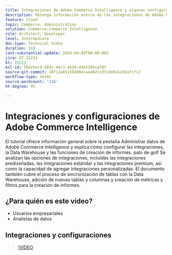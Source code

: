 ```yaml
---
title: Integraciones de Adobe Commerce Intelligence y algunas configuraciones básicas
description: Obtenga información acerca de las integraciones de Adobe Commerce Intelligence y algunas configuraciones que ayudan a crear informes y paneles
feature: Cloud
topic: Commerce, Administration
solution: Commerce,Commerce Intelligence
role: Architect, Developer
level: Intermediate
doc-type: Technical Video
duration: 518
last-substantial-update: 2024-04-03T00:00:00Z
jira: KT-15213
kt: 15213
exl-id: 56ee5ec9-803c-4ec3-a620-d4e5185ca707
source-git-commit: 18f12a651192084caaa02ccd7cdeba1e3bafcfc2
workflow-type: tm+mt
source-wordcount: '116'
ht-degree: 0%

---
```


# Integraciones y configuraciones de Adobe Commerce Intelligence

El tutorial ofrece información general sobre la pestaña Administrar datos de Adobe Commerce Intelligence y explica cómo configurar las integraciones, la Data Warehouse y las funciones de creación de informes.
palo de golf
Se analizan las opciones de integraciones, incluidas las integraciones prediseñadas, las integraciones estándar y las integraciones premium, así como la capacidad de agregar integraciones personalizadas.
El documento también cubre el proceso de sincronización de tablas con la Data Warehouse, adición de nuevas tablas y columnas y creación de métricas y filtros para la creación de informes.

## ¿Para quién es este vídeo?

- Usuarios empresariales
- Analistas de datos

## Integraciones y configuraciones

>[!VIDEO](https://video.tv.adobe.com/v/3452693?learn=on&captions=spa)
